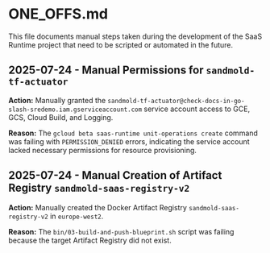 # ONE_OFFS.md

This file documents manual steps taken during the development of the SaaS Runtime project that need to be scripted or automated in the future.

## 2025-07-24 - Manual Permissions for `sandmold-tf-actuator`

**Action:** Manually granted the `sandmold-tf-actuator@check-docs-in-go-slash-sredemo.iam.gserviceaccount.com` service account access to GCE, GCS, Cloud Build, and Logging.

**Reason:** The `gcloud beta saas-runtime unit-operations create` command was failing with `PERMISSION_DENIED` errors, indicating the service account lacked necessary permissions for resource provisioning.

## 2025-07-24 - Manual Creation of Artifact Registry `sandmold-saas-registry-v2`

**Action:** Manually created the Docker Artifact Registry `sandmold-saas-registry-v2` in `europe-west2`.

**Reason:** The `bin/03-build-and-push-blueprint.sh` script was failing because the target Artifact Registry did not exist.
